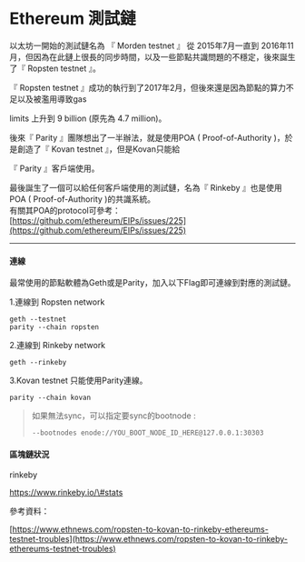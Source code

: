# Ethereum 測試鏈

以太坊一開始的測試鏈名為 『 Morden testnet 』 從 2015年7月一直到 2016年11月，但因為在此鏈上很長的同步時間，以及一些節點共識問題的不穩定，後來誕生了『 Ropsten testnet 』。

『 Ropsten testnet 』成功的執行到了2017年2月，但後來還是因為節點的算力不足以及被濫用導致gas

limits 上升到 9 billion \(原先為 4.7 million\)。

後來『 Parity 』團隊想出了一半辦法，就是使用POA \( Proof-of-Authority \)，於是創造了『 Kovan testnet 』，但是Kovan只能給

『 Parity 』客戶端使用。

最後誕生了一個可以給任何客戶端使用的測試鏈，名為『 Rinkeby 』也是使用POA \( Proof-of-Authority \)的共識系統。  
有關其POA的protocol可參考：[https://github.com/ethereum/EIPs/issues/225](https://github.com/ethereum/EIPs/issues/225)

---

#### 連線

最常使用的節點軟體為Geth或是Parity，加入以下Flag即可連線到對應的測試鏈。

1.連線到 Ropsten network

```
geth --testnet
parity --chain ropsten
```

2.連線到 Rinkeby network

```
geth --rinkeby

```

3.Kovan testnet 只能使用Parity連線。

```
parity --chain kovan
```

> 如果無法sync，可以指定要sync的bootnode :
>
> ```
> --bootnodes enode://YOU_BOOT_NODE_ID_HERE@127.0.0.1:30303
> ```

#### 區塊鏈狀況

rinkeby

https://www.rinkeby.io/\#stats

參考資料：

[https://www.ethnews.com/ropsten-to-kovan-to-rinkeby-ethereums-testnet-troubles](https://www.ethnews.com/ropsten-to-kovan-to-rinkeby-ethereums-testnet-troubles)

